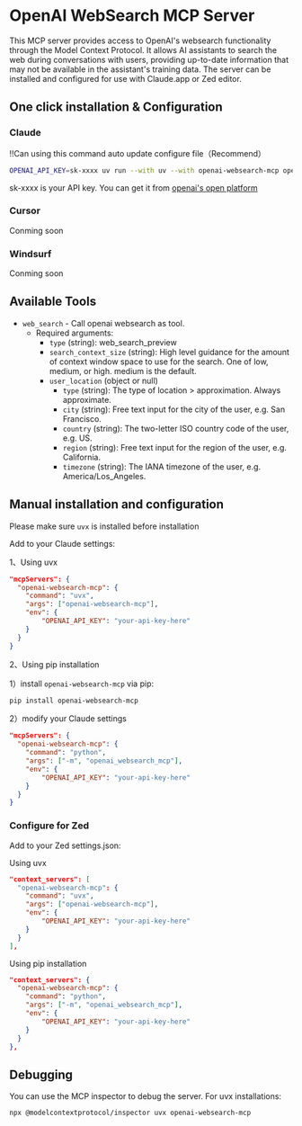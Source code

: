 # OpenAI WebSearch MCP Server

This MCP server provides access to OpenAI's websearch functionality through the Model Context Protocol. It allows AI assistants to search the web during conversations with users, providing up-to-date information that may not be available in the assistant's training data. The server can be installed and configured for use with Claude.app or Zed editor.

## One click installation & Configuration

### Claude 

!!Can using this command auto update configure file（Recommend）
```bash
OPENAI_API_KEY=sk-xxxx uv run --with uv --with openai-websearch-mcp openai-websearch-mcp-install
```
sk-xxxx is your API key. You can get it from [openai's open platform](https://platform.openai.com/)

### Cursor
Conming soon

### Windsurf
Conming soon


## Available Tools

- `web_search` - Call openai websearch as tool.
  - Required arguments:
    - `type` (string): web_search_preview
    - `search_context_size` (string): High level guidance for the amount of context window space to use for the search. One of low, medium, or high. medium is the default.
    - `user_location` (object or null)
      - `type` (string): The type of location > approximation. Always approximate.
      - `city` (string): Free text input for the city of the user, e.g. San Francisco.
      - `country` (string): The two-letter ISO country code of the user, e.g. US.
      - `region` (string): Free text input for the region of the user, e.g. California.
      - `timezone` (string): The IANA timezone of the user, e.g. America/Los_Angeles.


## Manual installation and configuration

Please make sure `uvx` is installed before installation

Add to your Claude settings:


1、Using uvx

```json
"mcpServers": {
  "openai-websearch-mcp": {
    "command": "uvx",
    "args": ["openai-websearch-mcp"],
    "env": {
        "OPENAI_API_KEY": "your-api-key-here"
    }
  }
}
```

2、Using pip installation

1）install `openai-websearch-mcp` via pip:

```bash
pip install openai-websearch-mcp
```

2）modify your Claude settings

```json
"mcpServers": {
  "openai-websearch-mcp": {
    "command": "python",
    "args": ["-m", "openai_websearch_mcp"],
    "env": {
        "OPENAI_API_KEY": "your-api-key-here"
    }
  }
}
```

### Configure for Zed

Add to your Zed settings.json:

Using uvx

```json
"context_servers": [
  "openai-websearch-mcp": {
    "command": "uvx",
    "args": ["openai-websearch-mcp"],
    "env": {
        "OPENAI_API_KEY": "your-api-key-here"
    }
  }
],
```

Using pip installation

```json
"context_servers": {
  "openai-websearch-mcp": {
    "command": "python",
    "args": ["-m", "openai_websearch_mcp"],
    "env": {
        "OPENAI_API_KEY": "your-api-key-here"
    }
  }
},
```

## Debugging

You can use the MCP inspector to debug the server. For uvx installations:

```bash
npx @modelcontextprotocol/inspector uvx openai-websearch-mcp
```
